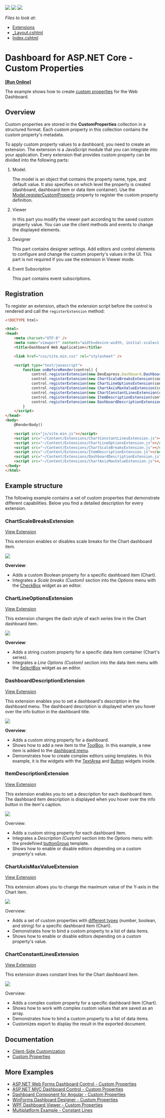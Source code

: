 <!-- default badges list -->
![](https://img.shields.io/endpoint?url=https://codecentral.devexpress.com/api/v1/VersionRange/260212520/20.2.2%2B)
[![](https://img.shields.io/badge/Open_in_DevExpress_Support_Center-FF7200?style=flat-square&logo=DevExpress&logoColor=white)](https://supportcenter.devexpress.com/ticket/details/T885558)
[![](https://img.shields.io/badge/📖_How_to_use_DevExpress_Examples-e9f6fc?style=flat-square)](https://docs.devexpress.com/GeneralInformation/403183)
<!-- default badges end -->
*Files to look at*:
- [Extensions](./CS/AspNetCoreDashboard/wwwroot/Content/Extensions)
- [_Layout.cshtml](./CS/AspNetCoreDashboard/Pages/_Layout.cshtml)
- [Index.cshtml](./CS/AspNetCoreDashboard/Pages/Index.cshtml)

# Dashboard for ASP.NET Core - Custom Properties
<!-- run online -->
**[[Run Online]](https://codecentral.devexpress.com/260212520/)**
<!-- run online end -->


The example shows how to create [custom properties](https://docs.devexpress.com/Dashboard/401702/designer-and-viewer-applications/web-dashboard/client-side-customization/custom-properties?v=20.1) for the Web Dashboard.

## Overview

Custom properties are stored in the **CustomProperties** collection in a structured format. Each custom property in this collection contains the custom property's metadata. 

To apply custom property values to a dashboard, you need to create an extension. The extension is a JavaScript module that you can integrate into your application. Every extension that provides custom property can be divided into the following parts:

1. Model.

    The model is an object that contains the property name, type, and default value. It also specifies on which level the property is created (dashboard, dashboard item or data item container). Use the [Model.registerCustomProperty](https://docs.devexpress.com/Dashboard/js-DevExpress.Dashboard.Model.registerCustomProperty-1?v=20.1) property to register the custom property definition.

2. Viewer

    In this part you modify the viewer part according to the saved custom property value. You can use the client methods and events to change the displayed elements.

3. Designer

    This part contains designer settings. Add editors and control elements to configure and change the custom property's values in the UI. This part is not required if you use the extension in Viewer mode.

4. Event Subscription

    This part contains event subscriptions.
	
## Registration

To register an extension, attach the extension script before the control is rendered and call the `registerExtension` method:

```html
<!DOCTYPE html>

<html>
<head>
    <meta charset="UTF-8" />
    <meta name="viewport" content="width=device-width, initial-scale=1.0, maximum-scale=1.0, user-scalable=no" />
    <title>Dashboard Web Application</title>

    <link href="css/site.min.css" rel="stylesheet" />

    <script type="text/javascript">
        function onBeforeRender(control) {
            control.registerExtension(new DevExpress.Dashboard.DashboardPanelExtension(control));
            control.registerExtension(new ChartScaleBreaksExtension(control))
            control.registerExtension(new ChartLineOptionsExtension(control))
            control.registerExtension(new ChartAxisMaxValueExtension(control))
            control.registerExtension(new ChartConstantLinesExtension(control))
            control.registerExtension(new ItemDescriptionExtension(control))
            control.registerExtension(new DashboardDescriptionExtension(control))
        }
    </script>
</head>
<body>
    @RenderBody()

    <script src="js/site.min.js"></script>
    <script src="~/Content/Extensions/ChartConstantLinesExtension.js"></script>
    <script src="~/Content/Extensions/ChartLineOptionsExtension.js"></script>
    <script src="~/Content/Extensions/ChartScaleBreaksExtension.js"></script>
    <script src="~/Content/Extensions/ItemDescriptionExtension.js"></script>
    <script src="~/Content/Extensions/DashboardDescriptionExtension.js"></script>
    <script src="~/Content/Extensions/ChartAxisMaxValueExtension.js"></script>
</body>
</html>
```

## Example structure

The following example contains a set of custom properties that demonstrate different capabilities. Below you find a detailed description for every extension.

### ChartScaleBreaksExtension

[View Extension](./CS/AspNetCoreDashboard/wwwroot/Content/Extensions/ChartScaleBreaksExtension.js)

This extension enables or disables scale breaks for the Chart dashboard item.

![](images/ChartScaleBreaksExtension.png)

**Overview**:
- Adds a custom Boolean property for a specific dashboard item (Chart).
- Integrates a _Scale breaks (Custom)_ section into the _Options_ menu with the [CheckBox](https://js.devexpress.com/DevExtreme/ApiReference/UI_Widgets/dxCheckBox/) widget as an editor.

### ChartLineOptionsExtension

[View Extension](./CS/AspNetCoreDashboard/wwwroot/Content/Extensions/ChartLineOptionsExtension.js)

This extension changes the dash style of each series line in the Chart dashboard item.

![](images/ChartLineOptionsExtension.png)

**Overview**:
- Adds a string custom property for a specific data item container (Chart's series).
- Integrates a _Line Options (Custom)_ section into the data item menu with the [SelectBox](https://js.devexpress.com/DevExtreme/ApiReference/UI_Widgets/dxSelectBox/) widget as an editor.

### DashboardDescriptionExtension

[View Extension](./CS/AspNetCoreDashboard/wwwroot/Content/Extensions/DashboardDescriptionExtension.js)

This extension enables you to set a dashboard's description in the dashboard menu. The dashboard description is displayed when you hover over the info button in the dashboard title. 

![](images/DashboardDescriptionExtension.png)

**Overview**:
- Adds a custom string property for a dashboard.
- Shows how to add a new item to the [ToolBox](https://docs.devexpress.com/Dashboard/117442/designer-and-viewer-applications/web-dashboard/ui-elements/toolbox?v=20.1). In this example, a new item is added to the [dashboard menu](https://docs.devexpress.com/Dashboard/117444/designer-and-viewer-applications/web-dashboard/ui-elements/dashboard-menu?v=20.1).
- Demonstrates how to create complex editors using templates. In this example, it is the [](https://js.devexpress.com/DevExtreme/ApiReference/UI_Widgets/dxPopup/) widgets with the [TextArea](https://js.devexpress.com/DevExtreme/ApiReference/UI_Widgets/dxTextArea/) and [Button](https://js.devexpress.com/DevExtreme/ApiReference/UI_Widgets/dxButtonGroup/) widgets inside.

### ItemDescriptionExtension

[View Extension](./CS/AspNetCoreDashboard/wwwroot/Content/Extensions/ItemDescriptionExtension.js)

This extension enables you to set a description for each dashboard item. The dashboard item description is displayed when you hover over the info button in the item's caption. 

![](images/ItemDescriptionExtension.png)

Overview:
- Adds a custom string property for each dashboard item.
- Integrates a _Description (Custom)_ section into the _Options_ menu with the predefined [buttonGroup](https://docs.devexpress.com/Dashboard/js-DevExpress.Dashboard.Designer.FormItemTemplates?v=20.1#js_devexpress_dashboard_designer_formitemtemplates_buttongroup_static) template.
- Shows how to enable or disable editors depending on a custom property's value. 

### ChartAxisMaxValueExtension

[View Extension](./CS/AspNetCoreDashboard/wwwroot/Content/Extensions/ChartAxisMaxValueExtension.js)

This extension allows you to change the maximum value of the Y-axis in the Chart item. 

![](images/ChartAxisMaxValueExtension.png)

Overview:
- Adds a set of custom properties with [different types](https://docs.devexpress.com/Dashboard/js-DevExpress.Dashboard.Model.CustomPropertyMetadata?v=20.1#js_devexpress_dashboard_model_custompropertymetadata_valuetype) (number, boolean, and string) for a specific dashboard item (Chart).
- Demonstrates how to bind a custom property to a list of data items.
- Shows how to enable or disable editors depending on a custom property's value. 

### ChartConstantLinesExtension

[View Extension](./CS/AspNetCoreDashboard/wwwroot/Content/Extensions/ChartConstantLinesExtension.js)

This extension draws constant lines for the Chart dashboard item.

![](images/ChartConstantLinesExtension.png)

Overview:
- Adds a complex custom property for a specific dashboard item (Chart).
- Shows how to work with complex custom values that are saved as an array.
- Demonstrates how to bind a custom property to a list of data items.
- Customizes export to display the result in the exported document.

## Documentation

- [Client-Side Customization](https://docs.devexpress.com/Dashboard/401701)
- [Custom Properties](https://docs.devexpress.com/Dashboard/401702)

## More Examples

- [ASP.NET Web Forms Dashboard Control - Custom Properties](https://github.com/DevExpress-Examples/asp-net-web-forms-dashboard-custom-properties-sample)
- [ASP.NET MVC Dashboard Control - Custom Properties](https://github.com/DevExpress-Examples/asp-net-mvc-dashboard-custom-properties-sample)
- [Dashboard Component for Angular - Custom Properties](https://github.com/DevExpress-Examples/angular-with-asp-net-core-dashboard-custom-properties-sample)
- [WinForms Dashboard Designer - Custom Properties](https://github.com/DevExpress-Examples/winforms-dashboard-custom-properties)
- [WPF Dashboard Viewer - Custom Properties](https://github.com/DevExpress-Examples/wpf-dashboard-custom-properties)
- [Multiplatform Example - Constant Lines](https://github.com/DevExpress-Examples/dashboard-constant-lines)

